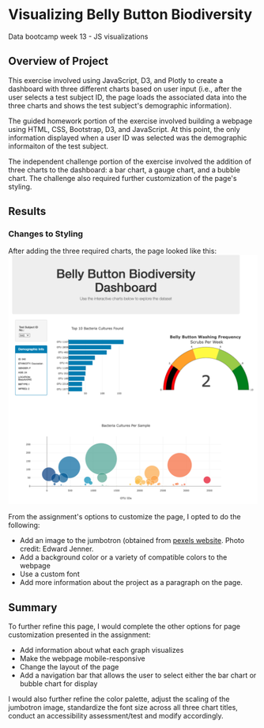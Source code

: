 # Visualizing Belly Button Biodiversity
Data bootcamp week 13 - JS visualizations


## Overview of Project
This exercise involved using JavaScript, D3, and Plotly to create a dashboard with three different charts based on user input (i.e., after the user selects a test subject ID, the page loads the associated data into the three charts and shows the test subject's demographic information).

The guided homework portion of the exercise involved building a webpage using HTML, CSS, Bootstrap, D3, and JavaScript. At this point, the only information displayed when a user ID was selected was the demographic informaiton of the test subject.

The independent challenge portion of the exercise involved the addition of three charts to the dashboard: a bar chart, a gauge chart, and a bubble chart. The challenge also required further customization of the page's styling.

## Results
### Changes to Styling
After adding the three required charts, the page looked like this:
![page prior to customization](https://github.com/larabjork/belly-buttons/blob/main/images/deliverables_1_to_3.png)

From the assignment's options to customize the page, I opted to do the following:
 * Add an image to the jumbotron (obtained from [pexels website](https://www.pexels.com/photo/close-up-photograph-of-petri-dishes-with-different-colors-4031366/). Photo credit: Edward Jenner.
 * Add a background color or a variety of compatible colors to the webpage
 * Use a custom font
 * Add more information about the project as a paragraph on the page.

## Summary
To further refine this page, I would complete the other options for page customization presented in the assignment:
* Add information about what each graph visualizes
* Make the webpage mobile-responsive
* Change the layout of the page
* Add a navigation bar that allows the user to select either the bar chart or bubble chart for display

I would also further refine the color palette, adjust the scaling of the jumbotron image,  standardize the font size across all three chart titles, conduct an accessibility assessment/test and modify accordingly.

